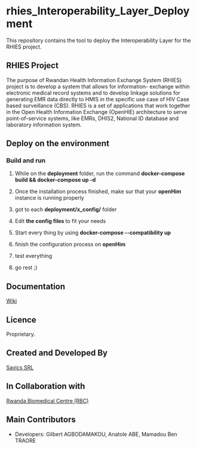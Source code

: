 # rhies_Interoperability_Layer_Deployment
This repository contains the tool to deploy the Interoperability Layer for the RHIES project.

## RHIES Project
The purpose of Rwandan Health Information Exchange System (RHIES) project is to develop a system that allows for information- exchange within electronic medical record systems and to develop linkage solutions for generating EMR data directly to HMIS in the specific use case of HIV Case based surveillance (CBS). RHIES is a set of applications that work together in the Open Health Information Exchange (OpenHIE) architecture to serve point-of-service systems, like EMRs, DHIS2, National ID database and laboratory information system.

## Deploy on the environment

### Build and run
1. While on the **deployment** folder, run the command **docker-compose build && docker-compose up -d**

2. Once the installation process finished, make sur that your **openHim** instance is running properly

3. got to each **deployment/x_config/** folder

4. Edit **the config files** to fit your needs 

5. Start every thing by using **docker-compose --compatibility up**

6. finish the configuration process on **openHim**

7. test everything

8. go rest ;)

## Documentation
[Wiki](https://github.com/savicsorg/rhies_Deployment/wiki)

## Licence
Proprietary.

## Created and Developed By
[Savics SRL](https://savics.org)

## In Collaboration with
[Rwanda Biomedical Centre (RBC)](https://www.rbc.gov.rw/)

## Main Contributors
* Developers: Gilbert AGBODAMAKOU, Anatole ABE, Mamadou Ben TRAORE
